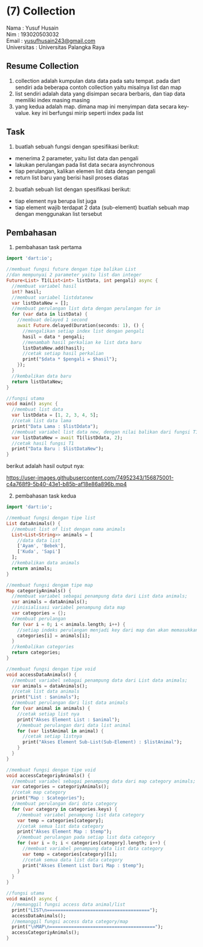 # (7) Collection
Nama : Yusuf Husain <br>
Nim : 193020503032 <br>
Email : yusufhusain243@gmail.com <br>
Universitas : Universitas Palangka Raya

## Resume Collection
1. collection adalah kumpulan data data pada satu tempat. pada dart sendiri ada beberapa contoh collection yaitu misalnya list dan map
2. list sendiri adalah data yang disimpan secara berbaris, dan tiap data memiliki index masing masing
3. yang kedua adalah map. dimana map ini menyimpan data secara key-value. key ini berfungsi mirip seperti index pada list

## Task
1. buatlah sebuah fungsi dengan spesifikasi berikut:
- menerima 2 parameter, yaitu list data dan pengali
- lakukan perulangan pada list data secara asynchronous
- tiap perulangan, kalikan elemen list data dengan pengali
- return list baru yang berisi hasil proses diatas
2. buatlah sebuah list dengan spesifikasi berikut:
- tiap element nya berupa list juga
- tiap element wajib terdapat 2 data (sub-element)
buatlah sebuah map dengan menggunakan list tersebut

## Pembahasan
1. pembahasan task pertama
```dart
import 'dart:io';

//membuat fungsi future dengan tipe balikan List
//dan mempunyai 2 parameter yaitu list dan integer
Future<List> T1(List<int> listData, int pengali) async {
  //membuat variabel hasil
  int? hasil;
  //membuat variabel listdatanew
  var listDataNew = [];
  //membuat perulangan list data dengan perulangan for in
  for (var data in listData) {
    //membuat delayed 1 second
    await Future.delayed(Duration(seconds: 1), () {
      //mengalikan setiap index list dengan pengali
      hasil = data * pengali;
      //menambah hasil perkalian ke list data baru
      listDataNew.add(hasil);
      //cetak setiap hasil perkalian
      print("$data * $pengali = $hasil");
    });
  }
  //kembalikan data baru
  return listDataNew;
}

//fungsi utama
void main() async {
  //membuat list data
  var listDdata = [1, 2, 3, 4, 5];
  //cetak list data lama
  print("Data Lama : $listDdata");
  //membuat variabel list data new, dengan nilai balikan dari fungsi T1
  var listDataNew = await T1(listDdata, 2);
  //cetak hasil fungsi T1
  print("Data Baru : $listDataNew");
}
```
berikut adalah hasil output nya:


https://user-images.githubusercontent.com/74952343/156875001-c4a768f9-5b40-43e1-b85b-af18e86a896b.mp4



2. pembahasan task kedua
```dart
import 'dart:io';

//membuat fungsi dengan tipe list
List dataAnimals() {
  //membuat list of list dengan nama animals
  List<List<String>> animals = [
    //data data list
    ['Ayam', 'Bebek'],
    ['Kuda', 'Sapi']
  ];
  //kembalikan data animals
  return animals;
}

//membuat fungsi dengam tipe map
Map categoriyAnimals() {
  //membuat variabel sebagai penampung data dari List data animals;
  var animals = dataAnimals();
  //inisialisasi variabel penampung data map
  var categories = {};
  //membuat perulangan
  for (var i = 0; i < animals.length; i++) {
    //setiap indeks perulangan menjadi key dari map dan akan memasukkan data list animals ke masing masing key
    categories[i] = animals[i];
  }
  //kembalikan categories
  return categories;
}

//membuat fungsi dengan tipe void
void accessDataAnimals() {
  //membuat variabel sebagai penampung data dari List data animals;
  var animals = dataAnimals();
  //cetak list data animals
  print("List : $animals");
  //membuat perulangan dari list data animals
  for (var animal in animals) {
    //cetak setiap list nya
    print("Akses Element List : $animal");
    //membuat perulangan dari data list animal
    for (var listAnimal in animal) {
      //cetak setiap listnya
      print("Akses Element Sub-List(Sub-Element) : $listAnimal");
    }
  }
}

//membuat fungsi dengan tipe void
void accessCategoriyAnimals() {
  //membuat variabel sebagai penampung data dari map category animals;
  var categories = categoriyAnimals();
  //cetak map category
  print("Map : $categories");
  //membuat perulangan dari data category
  for (var category in categories.keys) {
    //membuat variabel penampung list data category
    var temp = categories[category];
    //cetak semua list data category
    print("Akses Element Map : $temp");
    //membuat perulangan pada setiap list data category
    for (var i = 0; i < categories[category].length; i++) {
      //membuat variabel penampung data list data category
      var temp = categories[category][i];
      //cetak semua data list data category
      print("Akses Element List Dari Map : $temp");
    }
  }
}

//fungsi utama
void main() async {
  //memanggil fungsi access data animal/list
  print("LIST\n======================================");
  accessDataAnimals();
  //memanggil fungsi access data category/map
  print("\nMAP\n=======================================");
  accessCategoriyAnimals();
}

```